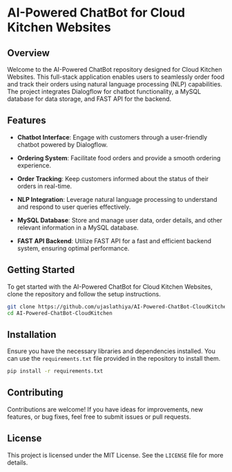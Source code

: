 
# AI-Powered ChatBot for Cloud Kitchen Websites

## Overview

Welcome to the AI-Powered ChatBot repository designed for Cloud Kitchen Websites. This full-stack application enables users to seamlessly order food and track their orders using natural language processing (NLP) capabilities. The project integrates Dialogflow for chatbot functionality, a MySQL database for data storage, and FAST API for the backend.

## Features

- **Chatbot Interface**: Engage with customers through a user-friendly chatbot powered by Dialogflow.

- **Ordering System**: Facilitate food orders and provide a smooth ordering experience.

- **Order Tracking**: Keep customers informed about the status of their orders in real-time.

- **NLP Integration**: Leverage natural language processing to understand and respond to user queries effectively.

- **MySQL Database**: Store and manage user data, order details, and other relevant information in a MySQL database.

- **FAST API Backend**: Utilize FAST API for a fast and efficient backend system, ensuring optimal performance.

## Getting Started

To get started with the AI-Powered ChatBot for Cloud Kitchen Websites, clone the repository and follow the setup instructions.

```bash
git clone https://github.com/ujaslathiya/AI-Powered-ChatBot-CloudKitchen.git
cd AI-Powered-ChatBot-CloudKitchen
```

## Installation

Ensure you have the necessary libraries and dependencies installed. You can use the `requirements.txt` file provided in the repository to install them.

```bash
pip install -r requirements.txt
```

## Contributing

Contributions are welcome! If you have ideas for improvements, new features, or bug fixes, feel free to submit issues or pull requests.

## License

This project is licensed under the MIT License. See the `LICENSE` file for more details.
